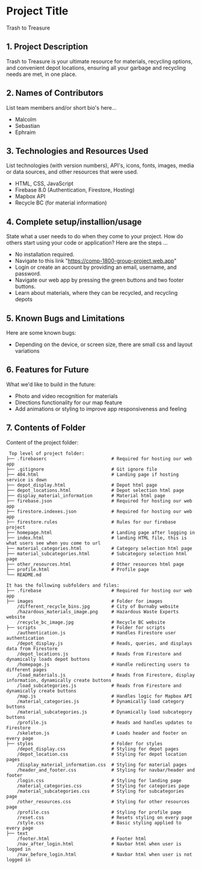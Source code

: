 # Project Title

Trash to Treasure

## 1. Project Description

Trash to Treasure is your ultimate resource for materials, recycling options, and convenient depot locations, ensuring all your garbage and recycling needs are met, in one place.

## 2. Names of Contributors

List team members and/or short bio's here...

-  Malcolm
-  Sebastian
-  Ephraim

## 3. Technologies and Resources Used

List technologies (with version numbers), API's, icons, fonts, images, media or data sources, and other resources that were used.

-  HTML, CSS, JavaScript
-  Firebase 8.0 (Authentication, Firestore, Hosting)
-  Mapbox API
-  Recycle BC (for material information)

## 4. Complete setup/installion/usage

State what a user needs to do when they come to your project. How do others start using your code or application?
Here are the steps ...

-  No installation required. 
-  Navigate to this link "https://comp-1800-group-project.web.app"
-  Login or create an account by providing an email, username, and password.
-  Navigate our web app by pressing the green buttons and two footer buttons.
-  Learn about materials, where they can be recycled, and recycling depots

## 5. Known Bugs and Limitations

Here are some known bugs:

- Depending on the device, or screen size, there are small css and layout variations

## 6. Features for Future

What we'd like to build in the future:

-  Photo and video recognition for materials
-  Directions functionality for our map feature
-  Add animations or styling to improve app responsiveness and feeling

## 7. Contents of Folder

Content of the project folder:

```
 Top level of project folder:
├── .firebaserc                        # Required for hosting our web app
├── .gitignore                         # Git ignore file
├── 404.html                           # Landing page if hosting service is down
├── depot_display.html                 # Depot html page
├── depot_locations.html               # Depot selection html page
├── display_material_information       # Material html page
├── firebase.json                      # Required for hosting our web app
├── firestore.indexes.json             # Required for hosting our web app
├── firestore.rules                    # Rules for our firebase project
├── homepage.html                      # Landing page after logging in
├── index.html                         # landing HTML file, this is what users see when you come to url
├── material_categories.html           # Category selection html page
├── material_subcategories.html        # Subcategory selection html page
├── other_resources.html               # Other resources html page
├── profile.html                       # Profile page 
└── README.md

It has the following subfolders and files:
├── .firebase                          # Required for hosting our web app
├── images                             # Folder for images
    /different_recycle_bins.jpg        # City of Burnaby website
    /hazardous_materials_image.png     # Hazardous Waste Experts website
    /recycle_bc_image.jpg              # Recycle BC website
├── scripts                            # Folder for scripts
    /authentication.js                 # Handles Firestore user authentication
    /depot_display.js                  # Reads, queries, and displays data from Firestore
    /depot_locations.js                # Reads from Firestore and dynamically loads depot buttons
    /homepage.js                       # Handle redirecting users to different pages
    /load_materials.js                 # Reads from Firestore, display information, dynamically create buttons
    /load_subcategories.js             # Reads from Firestore and dynamically create buttons
    /map.js                            # Handles logic for Mapbox API
    /material_categories.js            # Dynamically load category buttons
    /material_subcategories.js         # Dynamically load subcategory buttons
    /profile.js                        # Reads and handles updates to Firestore
    /skeleton.js                       # Loads header and footer on every page
├── styles                             # Folder for styles
    /depot_display.css                 # Styling for depot pages
    /depot_location.css                # Styling for depot location pages
    /display_material_information.css  # Styling for material pages
    /header_and_footer.css             # Styling for navbar/header and footer
    /login.css                         # Styling for landing page
    /material_categories.css           # Styling for categories page
    /material_subcategories.css        # Styling for subcategories page
    /other_resources.css               # Styling for other resources page
    /profile.css                       # Styling for profile page
    /reset.css                         # Resets styling on every page
    /style.css                         # Basic styling applied to every page               
├── text
    /footer.html                       # Footer html
    /nav_after_login.html              # Navbar html when user is logged in
    /nav_before_login.html             # Navbar html when user is not logged in
```

